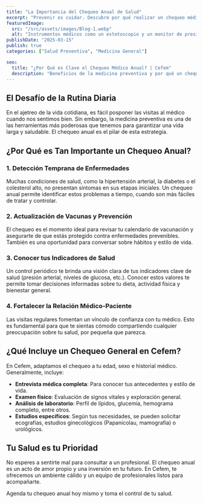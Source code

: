 ```yaml
---
title: "La Importancia del Chequeo Anual de Salud"
excerpt: "Prevenir es cuidar. Descubre por qué realizar un chequeo médico anual es una de las mejores inversiones que puedes hacer por tu bienestar y el de tu familia."
featuredImage:
  src: "/src/assets/images/Blog-1.webp"
  alt: "Instrumentos médicos como un estetoscopio y un monitor de presión arterial, representando un chequeo de salud anual."
publishDate: "2025-03-15"
publish: true
categories: ["Salud Preventiva", "Medicina General"]

seo:
  title: "¿Por Qué es Clave el Chequeo Médico Anual? | Cefem"
  description: "Beneficios de la medicina preventiva y por qué un chequeo anual en Cefem puede ayudarte a detectar problemas a tiempo y mantener un estilo de vida saludable."
---
```


## El Desafío de la Rutina Diaria

En el ajetreo de la vida cotidiana, es fácil posponer las visitas al médico cuando nos sentimos bien. Sin embargo, la medicina preventiva es una de las herramientas más poderosas que tenemos para garantizar una vida larga y saludable. El chequeo anual es el pilar de esta estrategia.

## ¿Por Qué es Tan Importante un Chequeo Anual?

### 1. Detección Temprana de Enfermedades

Muchas condiciones de salud, como la hipertensión arterial, la diabetes o el colesterol alto, no presentan síntomas en sus etapas iniciales. Un chequeo anual permite identificar estos problemas a tiempo, cuando son más fáciles de tratar y controlar.

### 2. Actualización de Vacunas y Prevención

El chequeo es el momento ideal para revisar tu calendario de vacunación y asegurarte de que estás protegido contra enfermedades prevenibles. También es una oportunidad para conversar sobre hábitos y estilo de vida.

### 3. Conocer tus Indicadores de Salud

Un control periódico te brinda una visión clara de tus indicadores clave de salud (presión arterial, niveles de glucosa, etc.). Conocer estos valores te permite tomar decisiones informadas sobre tu dieta, actividad física y bienestar general.

### 4. Fortalecer la Relación Médico-Paciente

Las visitas regulares fomentan un vínculo de confianza con tu médico. Esto es fundamental para que te sientas cómodo compartiendo cualquier preocupación sobre tu salud, por pequeña que parezca.

## ¿Qué Incluye un Chequeo General en Cefem?

En Cefem, adaptamos el chequeo a tu edad, sexo e historial médico. Generalmente, incluye:

- **Entrevista médica completa**: Para conocer tus antecedentes y estilo de vida.
- **Examen físico**: Evaluación de signos vitales y exploración general.
- **Análisis de laboratorio**: Perfil de lípidos, glucemia, hemograma completo, entre otros.
- **Estudios específicos**: Según tus necesidades, se pueden solicitar ecografías, estudios ginecológicos (Papanicolau, mamografía) o urológicos.

## Tu Salud es tu Prioridad

No esperes a sentirte mal para consultar a un profesional. El chequeo anual es un acto de amor propio y una inversión en tu futuro. En Cefem, te ofrecemos un ambiente cálido y un equipo de profesionales listos para acompañarte.

Agenda tu chequeo anual hoy mismo y toma el control de tu salud.